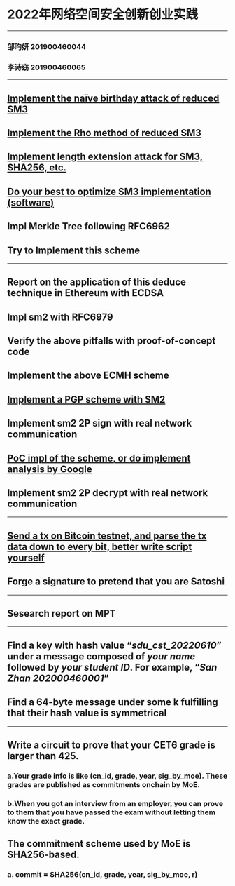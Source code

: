 # 2022年网络空间安全创新创业实践  
---  
### 邹昀妍 201900460044
### 李诗窈 201900460065 
---  
## [Implement the naïve birthday attack of reduced SM3](https://github.com/MAR-523/-/tree/main/SM3_birthday_attack)  
## [Implement the Rho method of reduced SM3](https://github.com/MAR-523/-/tree/main/SM3_pho_attack)  
## [Implement length extension attack for SM3, SHA256, etc.](https://github.com/MAR-523/-/tree/main/sha256_length_expanding_attack)  
## [Do your best to optimize SM3 implementation (software)](https://github.com/MAR-523/-/tree/main/sm3_optimize)  
## Impl Merkle Tree following RFC6962  
## Try to Implement this scheme  
---  
## Report on the application of this deduce technique in Ethereum with ECDSA  
## Impl sm2 with RFC6979
## Verify the above pitfalls with proof-of-concept code
## Implement the above ECMH scheme
## [Implement a PGP scheme with SM2](https://github.com/MAR-523/-/tree/main/sm3_optimize)  
## Implement sm2 2P sign with real network communication
## [PoC impl of the scheme, or do implement analysis by Google](https://github.com/MAR-523/-/tree/main/SM3_PoC)
## Implement sm2 2P decrypt with real network communication  
---  
## [Send a tx on Bitcoin testnet, and parse the tx data down to every bit, better write script yourself](https://github.com/MAR-523/-/tree/main/Bitcoin_tx_analyse)
## Forge a signature to pretend that you are Satoshi
---  
## Sesearch report on MPT  
---  
## Find a key with hash value “*sdu_cst_20220610*” under a message composed of *your name* followed by *your student ID*. For example, “*San Zhan 202000460001*”  
## Find a 64-byte message under some k fulfilling that their hash value is symmetrical  
---  
## Write a circuit to prove that your CET6 grade is larger than 425.  
### a.Your grade info is like (cn_id, grade, year, sig_by_moe). These grades are published as commitments onchain by MoE.  
### b.When you got an interview from an employer, you can prove to them that you have passed the exam without letting them know the exact grade.  
## The commitment scheme used by MoE is SHA256-based.
### a. commit = SHA256(cn_id, grade, year, sig_by_moe, r)  
